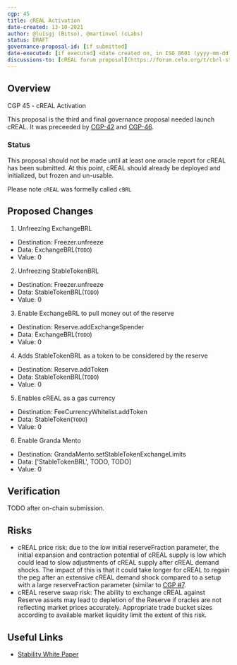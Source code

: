 ```yaml
---
cgp: 45
title: cREAL Activation
date-created: 13-10-2021
author: @luisgj (Bitso), @martinvol (cLabs)
status: DRAFT
governance-proposal-id: [if submitted]
date-executed: [if executed] <date created on, in ISO 8601 (yyyy-mm-dd) format>
discussions-to: [cREAL forum proposal](https://forum.celo.org/t/cbrl-stable-asset/1281)
---
```

## Overview

CGP 45 - cREAL Activation

This proposal is the third and final governance proposal needed launch cREAL. It was preceeded by [CGP-42](https://github.com/celo-org/governance/blob/main/CGPs/cgp-0042.md) and [CGP-46](https://github.com/celo-org/governance/blob/main/CGPs/cgp-0046.md).


### Status

This proposal should not be made until at least one oracle report for cREAL has been submitted. At this point, cREAL should already be deployed and initialized, but frozen and un-usable.

Please note `cREAL` was formelly called `cBRL`

## Proposed Changes

1. Unfreezing ExchangeBRL
  - Destination: Freezer.unfreeze
  - Data: ExchangeBRL(`TODO`)
  - Value: 0
2. Unfreezing StableTokenBRL
  - Destination: Freezer.unfreeze
  - Data: StableTokenBRL(`TODO`)
  - Value: 0
3. Enable ExchangeBRL to pull money out of the reserve
  - Destination: Reserve.addExchangeSpender
  - Data: ExchangeBRL(`TODO`)
  - Value: 0
4. Adds StableTokenBRL as a token to be considered by the reserve
  - Destination: Reserve.addToken
  - Data: StableTokenBRL(`TODO`)
  - Value: 0
5. Enables cREAL as a gas currency
  - Destination: FeeCurrencyWhitelist.addToken
  - Data: StableToken(`TODO`)
  - Value: 0
6. Enable Granda Mento
  - Destination: GrandaMento.setStableTokenExchangeLimits
  - Data: ['StableTokenBRL', TODO, TODO]
  - Value: 0

## Verification

TODO after on-chain submission.

## Risks

* cREAL price risk: due to the low initial reserveFraction parameter, the initial expansion and contraction potential of cREAL supply is low which could lead to slow adjustments of cREAL supply after cREAL demand shocks. The impact of this is that it could take longer for cREAL to regain the peg after an extensive cREAL demand shock compared to a setup with a large reserveFraction parameter (similar to [CGP #7](https://github.com/celo-org/governance/blob/main/CGPs/cgp-0007.md).
* cREAL reserve swap risk: The ability to exchange cREAL against Reserve assets may lead to depletion of the Reserve if oracles are not reflecting market prices accurately. Appropriate trade bucket sizes according to available market liquidity limit the extent of this risk.

## Useful Links

* [Stability White Paper](https://celo.org/papers/Celo_Stability_Analysis.pdf)

